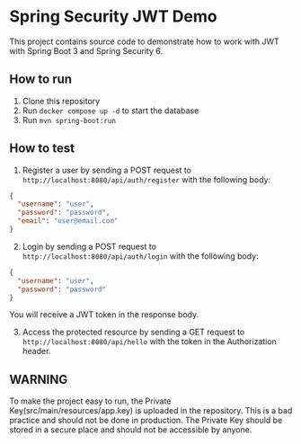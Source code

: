 # Spring Security JWT Demo

This project contains source code to demonstrate how to work with JWT with Spring Boot 3 and Spring Security 6.

## How to run

1. Clone this repository
2. Run `docker compose up -d` to start the database
3. Run `mvn spring-boot:run`

## How to test

1. Register a user by sending a POST request to `http://localhost:8080/api/auth/register` with the following body:

```json
{
  "username": "user",
  "password": "password",
  "email": "user@email.com"
}
```

2. Login by sending a POST request to `http://localhost:8080/api/auth/login` with the following body:

```json
{
  "username": "user",
  "password": "password"
}
```
You will receive a JWT token in the response body.

3. Access the protected resource by sending a GET request to `http://localhost:8080/api/hello` with the token in the Authorization header.

## WARNING

To make the project easy to run, the Private Key(src/main/resources/app.key) is uploaded in the repository. This is a bad practice and should not be done in production. The Private Key should be stored in a secure place and should not be accessible by anyone.
